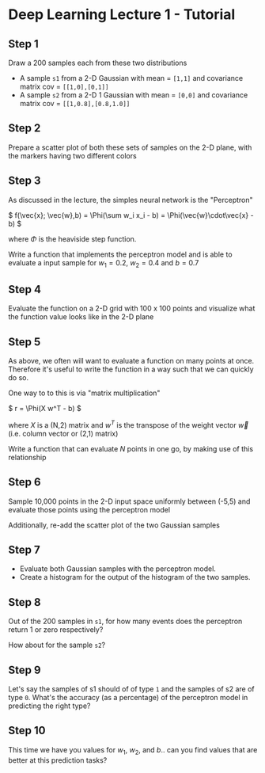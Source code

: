 # Deep Learning Lecture 1 - Tutorial


## Step 1

Draw a 200 samples each from these two distributions

* A sample `s1` from a 2-D Gaussian with mean = `[1,1]` and covariance matrix cov = `[[1,0],[0,1]]`
* A sample `s2` from a 2-D 1 Gaussian with mean = `[0,0]` and covariance matrix cov = `[[1,0.8],[0.8,1.0]]`

## Step 2

Prepare a scatter plot of both these sets of samples on the 2-D plane, with the markers having two different colors

## Step 3

As discussed in the lecture, the simples neural network is the "Perceptron" 

$
f(\vec{x}; \vec{w},b) = \Phi(\sum w_i x_i - b) = \Phi(\vec{w}\cdot\vec{x} - b)
$

where $\Phi$ is the heaviside step function.

Write a function that implements the perceptron model and is able to evaluate a input sample for $w_1 = 0.2$, $w_2 = 0.4$ and $b = 0.7$

## Step 4

Evaluate the function on a 2-D grid with 100 x 100 points and visualize what the function value looks like in the 2-D plane

## Step 5

As above, we often will want to evaluate a function on many points at once. Therefore it's useful to write the function in a way such that we can quickly do so. 

One way to to this is via "matrix multiplication" 

$
r = \Phi(X w^T - b)
$

where $X$ is a (N,2) matrix and $w^T$ is the transpose of the weight vector $\vec{w}$ (i.e. column vector or (2,1) matrix)

Write a function that can evaluate $N$ points in one go, by making use of this relationship

## Step 6

Sample 10,000 points in the 2-D input space uniformly between (-5,5) and evaluate those points using the perceptron model

Additionally, re-add the scatter plot of the two Gaussian samples

## Step 7

* Evaluate both Gaussian samples with the perceptron model.
* Create a histogram for the output of the histogram of the two samples.

## Step 8 

Out of the 200 samples in `s1`, for how many events does the perceptron return 1 or zero respectively? 

How about for the sample `s2`?

## Step 9 

Let's say the samples of s1 should of of type `1` and the samples of s2 are of type `0`. What's the accuracy (as a percentage) of the perceptron model in predicting the right type?

## Step 10

This time we have you values for $w_1$, $w_2$, and $b$.. can you find values that are better at this prediction tasks?
